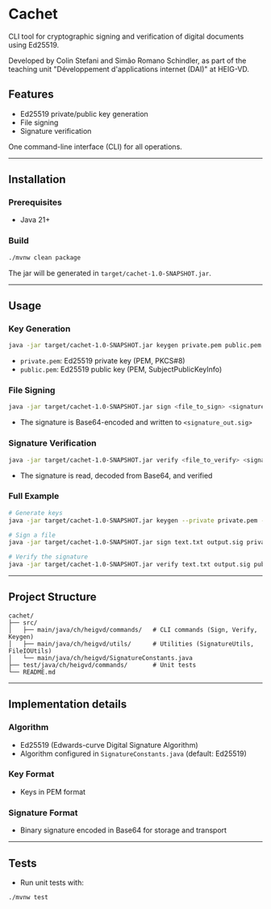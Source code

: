 # Cachet

CLI tool for cryptographic signing and verification of digital documents using Ed25519.

Developed by Colin Stefani and Simão Romano Schindler, as part of the teaching unit 
"Développement d'applications internet (DAI)" at HEIG-VD.

## Features
- Ed25519 private/public key generation
- File signing
- Signature verification

One command-line interface (CLI) for all operations.

---

## Installation

### Prerequisites
- Java 21+

### Build
```sh
./mvnw clean package
```
The jar will be generated in `target/cachet-1.0-SNAPSHOT.jar`.

---

## Usage

### Key Generation
```sh
java -jar target/cachet-1.0-SNAPSHOT.jar keygen private.pem public.pem
```
- `private.pem`: Ed25519 private key (PEM, PKCS#8)
- `public.pem`: Ed25519 public key (PEM, SubjectPublicKeyInfo)

### File Signing
```sh
java -jar target/cachet-1.0-SNAPSHOT.jar sign <file_to_sign> <signature_out.sig> <private.pem>
```
- The signature is Base64-encoded and written to `<signature_out.sig>`

### Signature Verification
```sh
java -jar target/cachet-1.0-SNAPSHOT.jar verify <file_to_verify> <signature.sig> <public.pem>
```
- The signature is read, decoded from Base64, and verified

### Full Example
```sh
# Generate keys
java -jar target/cachet-1.0-SNAPSHOT.jar keygen --private private.pem --public public.pem

# Sign a file
java -jar target/cachet-1.0-SNAPSHOT.jar sign text.txt output.sig private.pem

# Verify the signature
java -jar target/cachet-1.0-SNAPSHOT.jar verify text.txt output.sig public.pem
```

---

## Project Structure

```
cachet/
├── src/
│   ├── main/java/ch/heigvd/commands/   # CLI commands (Sign, Verify, Keygen)
│   ├── main/java/ch/heigvd/utils/      # Utilities (SignatureUtils, FileIOUtils)
│   └── main/java/ch/heigvd/SignatureConstants.java
├── test/java/ch/heigvd/commands/       # Unit tests
└── README.md
```

---

## Implementation details

### Algorithm
- Ed25519 (Edwards-curve Digital Signature Algorithm)
- Algorithm configured in `SignatureConstants.java` (default: Ed25519)

### Key Format
- Keys in PEM format

### Signature Format
- Binary signature encoded in Base64 for storage and transport

---

## Tests
- Run unit tests with:
```sh
./mvnw test
```
